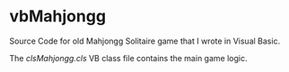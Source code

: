 # vbMahjongg
Source Code for old Mahjongg Solitaire game that I wrote in Visual Basic.

The *clsMahjongg.cls* VB class file contains the main game logic.
